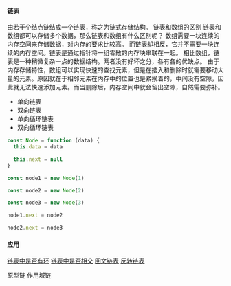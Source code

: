 #### 链表

由若干个结点链结成一个链表，称之为链式存储结构。
链表和数组的区别
链表和数组都可以存储多个数据，那么链表和数组有什么区别呢？
数组需要一块连续的内存空间来存储数据，对内存的要求比较高。 而链表却相反，它并不需要一块连续的内存空间。链表是通过指针将一组零散的内存块串联在一起。
相比数组，链表是一种稍微复杂一点的数据结构。两者没有好坏之分，各有各的优缺点。
由于内存存储特性，数组可以实现快速的查找元素，但是在插入和删除时就需要移动大量的元素。原因就在于相邻元素在内存中的位置也是紧挨着的，中间没有空隙，因此就无法快速添加元素。而当删除后，内存空间中就会留出空隙，自然需要弥补。

- 单向链表
- 双向链表
- 单向循环链表
- 双向循环链表

```js
const Node = function (data) {
  this.data = data

  this.next = null
}

const node1 = new Node(1)

const node2 = new Node(2)

const node3 = new Node(3)

node1.next = node2

node2.next = node3
```

#### 应用

[链表中是否有环](./LinkedList/LinkedList1.js)
[链表中是否相交](./LinkedList/LinkedList2.js)
[回文链表](./LinkedList/LinkedList3.js)
[反转链表](./LinkedList/LinkedList4.md)

原型链
作用域链
